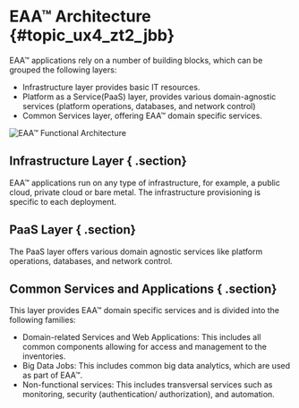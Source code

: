 # EAA™ Architecture {#topic_ux4_zt2_jbb}

EAA™ applications rely on a number of building blocks, which can be grouped the following layers:

-   Infrastructure layer provides basic IT resources.
-   Platform as a Service\(PaaS\) layer, provides various domain-agnostic services \(platform operations, databases, and network control\)
-   Common Services layer, offering EAA™ domain specific services.

 ![](../EAA_Install_Guide_files/EAA_Functional_Architecture_1_5_E.svg "EAA™ Functional Architecture") 

## Infrastructure Layer { .section}

EAA™ applications run on any type of infrastructure, for example, a public cloud, private cloud or bare metal. The infrastructure provisioning is specific to each deployment.

## PaaS Layer { .section}

The PaaS layer offers various domain agnostic services like platform operations, databases, and network control.

## Common Services and Applications { .section}

This layer provides EAA™ domain specific services and is divided into the following families:

-   Domain-related Services and Web Applications: This includes all common components allowing for access and management to the inventories.
-   Big Data Jobs: This includes common big data analytics, which are used as part of EAA™.
-   Non-functional services: This includes transversal services such as monitoring, security \(authentication/ authorization\), and automation.

